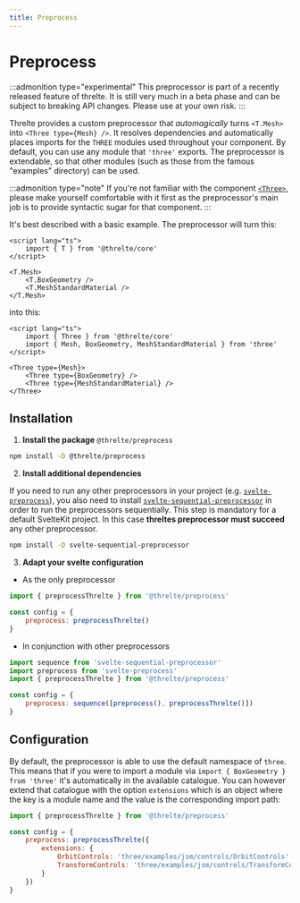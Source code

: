 ```yaml
---
title: Preprocess
---
```


# Preprocess

:::admonition type="experimental"
This preprocessor is part of a recently released feature of threlte. It is still very much in a beta phase and can be subject to breaking API changes. Please use at your own risk.
:::

Threlte provides a custom preprocessor that _automagically_ turns `<T.Mesh>` into `<Three type={Mesh} />`. It resolves dependencies and automatically places imports for the `THREE` modules used throughout your component. By default, you can use any module that `'three'` exports. The preprocessor is extendable, so that other modules (such as those from the famous "examples" directory) can be used.

:::admonition type="note"
If you're not familiar with the component [`<Three>`](/), please make yourself comfortable with it first as the preprocessor's main job is to provide syntactic sugar for that component.
:::

It's best described with a basic example. The preprocessor will turn this:

```svelte
<script lang="ts">
	import { T } from '@threlte/core'
</script>

<T.Mesh>
	<T.BoxGeometry />
	<T.MeshStandardMaterial />
</T.Mesh>
```

into this:

```svelte
<script lang="ts">
	import { Three } from '@threlte/core'
	import { Mesh, BoxGeometry, MeshStandardMaterial } from 'three'
</script>

<Three type={Mesh}>
	<Three type={BoxGeometry} />
	<Three type={MeshStandardMaterial} />
</Three>
```

## Installation

1. **Install the package** `@threlte/preprocess`

```bash copy
npm install -D @threlte/preprocess
```

2. **Install additional dependencies**

If you need to run any other preprocessors in your project (e.g. [`svelte-preprocess`](https://github.com/sveltejs/svelte-preprocess)), you also need to install [`svelte-sequential-preprocessor`](https://github.com/pchynoweth/svelte-sequential-preprocessor) in order to run the preprocessors sequentially. This step is mandatory for a default SvelteKit project. In this case **threltes preprocessor must succeed** any other preprocessor.

```bash copy
npm install -D svelte-sequential-preprocessor
```

3. **Adapt your svelte configuration**

- As the only preprocessor

```js title="svelte.config.js"
import { preprocessThrelte } from '@threlte/preprocess'

const config = {
	preprocess: preprocessThrelte()
}
```

- In conjunction with other preprocessors

```js title="svelte.config.js"
import sequence from 'svelte-sequential-preprocessor'
import preprocess from 'svelte-preprocess'
import { preprocessThrelte } from '@threlte/preprocess'

const config = {
	preprocess: sequence([preprocess(), preprocessThrelte()])
}
```

## Configuration

By default, the preprocessor is able to use the default namespace of `three`. This means that if you were to import a module via `import { BoxGeometry } from 'three'` it's automatically in the available catalogue. You can however extend that catalogue with the option `extensions` which is an object where the key is a module name and the value is the corresponding import path:

```js title="svelte.config.js"
import { preprocessThrelte } from '@threlte/preprocess'

const config = {
	preprocess: preprocessThrelte({
		extensions: {
			OrbitControls: 'three/examples/jsm/controls/OrbitControls',
			TransformControls: 'three/examples/jsm/controls/TransformControls'
		}
	})
}
```
